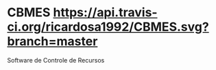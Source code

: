 # CBMES https://api.travis-ci.org/ricardosa1992/CBMES.svg?branch=master
Software de Controle de Recursos
